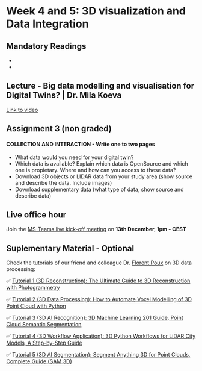 # Week 4 and 5: 3D visualization and Data Integration

## Mandatory Readings 

*
*


## Lecture - Big data modelling and visualisation for Digital Twins? | Dr. Mila Koeva

[Link to video](video)



## Assignment 3 (non graded)


#### COLLECTION AND INTERACTION - Write one to two pages

*	What data would you need for your digital twin? 
*	Which data is available? Explain which data is OpenSource and which one is propietary. Where and how can you access to these data? 
*	Download 3D objects or LIDAR data from your study area (show source and describe the data. Include images)
*	Download supplementary data (what type of data, show source and describe data)


## Live office hour 

Join the [MS-Teams live kick-off meeting](https://teams.microsoft.com/l/meetup-join/19%3aLOGW63CI3_SKFd3BGZKHTMp3iGFXa64dHUsDIbpC0pg1%40thread.tacv2/1726814576878?context=%7b%22Tid%22%3a%22723246a1-c3f5-43c5-acdc-43adb404ac4d%22%2c%22Oid%22%3a%2280d1a586-55cf-4761-85f7-eb620a0bfbe5%22%7d) on **13th December, 1pm - CEST**


## Suplementary Material - Optional

Check the tutorials of our friend and colleague Dr. [Florent Poux](https://www.linkedin.com/in/florent-poux-point-cloud/) on 3D data processing:

 ✅ [Tutorial 1 (3D Reconstruction): The Ultimate Guide to 3D Reconstruction with Photogrammetry](https://lnkd.in/e_X-Be-3)

 ✅ [Tutorial 2 (3D Data Processing): How to Automate Voxel Modelling of 3D Point Cloud with Python]( https://lnkd.in/gYTxGDGB)

 ✅ [Tutorial 3 (3D AI Recognition): 3D Machine Learning 201 Guide, Point Cloud Semantic Segmentation](https://lnkd.in/ee7vqnh8)

 ✅ [Tutorial 4 (3D Workflow Application): 3D Python Workflows for LiDAR City Models, A Step-by-Step Guide](https://lnkd.in/eB_picCW)

 ✅ T[utorial 5 (3D AI Segmentation): Segment Anything 3D for Point Clouds, Complete Guide (SAM 3D)](https://lnkd.in/eWpnF4JS)
 